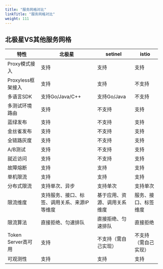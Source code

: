 ```yaml
---
title: "服务网格对比"
linkTitle: "服务网格对比"
weight: 111
---
```


## 北极星VS其他服务网格

| 特性               | 北极星                                       | setinel                      | istio                |
| ------------------ | -------------------------------------------- | ---------------------------- | -------------------- |
| Proxy模式接入      | 支持                                         | 支持                         | 支持                 |
| Proxyless框架接入  | 支持                                         | 支持                         | 不支持               |
| 多语言SDK          | 支持Go/Java/C++                              | 支持Go/Java                  | 不支持               |
| 多测试环境路由     | 支持                                         | 不支持                       | 支持                 |
| 蓝绿发布           | 支持                                         | 不支持                       | 支持                 |
| 金丝雀发布         | 支持                                         | 不支持                       | 支持                 |
| 全链路灰度         | 支持                                         | 不支持                       | 支持                 |
| A/B测试            | 支持                                         | 不支持                       | 支持                 |
| 就近访问           | 支持                                         | 不支持                       | 支持                 |
| 故障熔断           | 支持                                         | 支持                         | 支持                 |
| 单机限流           | 支持                                         | 支持                         | 支持                 |
| 分布式限流         | 支持单次、异步                               | 支持单次                     | 支持单次             |
| 限流维度           | 支持服务、接口、标签、调用关系、来源IP等维度 | 基于应用、资源、调用关系维度 | 服务、接口、标签维度 |
| 限流算法           | 直接拒绝、匀速排队                           | 直接拒绝、匀速排队           | 直接拒绝             |
| Token Server高可用 | 支持                                         | 不支持（需自己实现）         | 不支持（需自己实现） |
| 可观测性           | 支持                                         | 支持                         | 支持                 |

